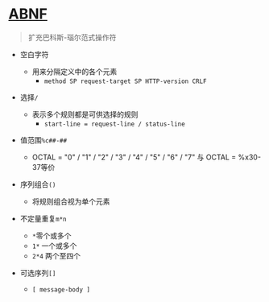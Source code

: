 # [ABNF](https://zh.wikipedia.org/wiki/%E6%89%A9%E5%85%85%E5%B7%B4%E7%A7%91%E6%96%AF%E8%8C%83%E5%BC%8F)
> 扩充巴科斯-瑙尔范式操作符

- 空白字符
  * 用来分隔定义中的各个元素
     * `method SP request-target SP HTTP-version CRLF`
- 选择`/`
  * 表示多个规则都是可供选择的规则
     * `start-line = request-line / status-line`
- 值范围`%c##-##`
  * OCTAL = "0" / "1" / "2" / "3" / "4" / "5" / "6" / "7" 与 OCTAL = %x30-37等价

- 序列组合`()`
  * 将规则组合视为单个元素

- 不定量重复`m*n`
  * `*`零个或多个
  * `1*` 一个或多个
  * `2*4` 两个至四个

- 可选序列`[]`
  * `[ message-body ]`